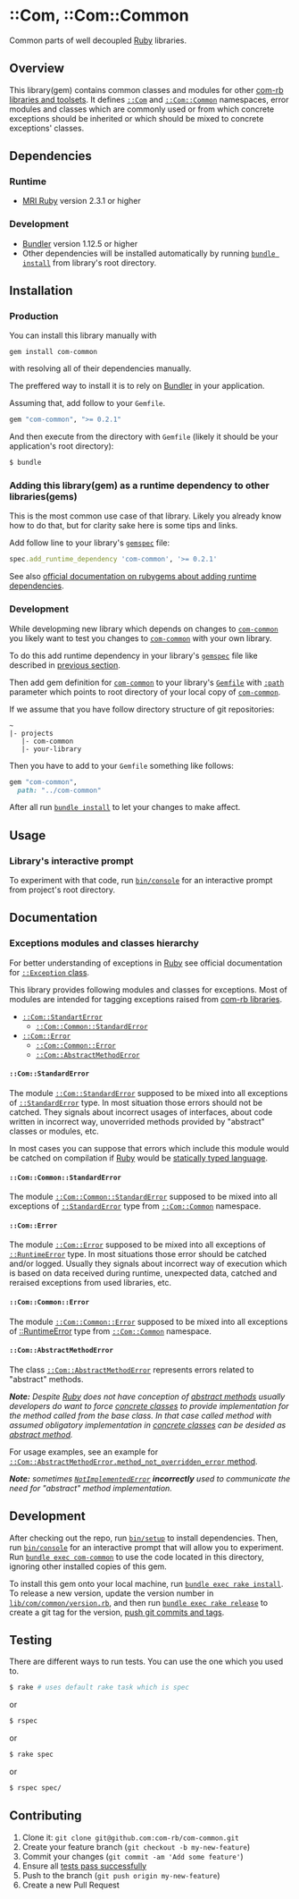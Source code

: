 # ::Com, ::Com::Common

Common parts of well decoupled [Ruby](https://www.ruby-lang.org/) libraries.

## Overview

This library(gem) contains common classes and modules for other [com-rb
libraries and toolsets](https://github.com/com-rb). It defines
[`::Com`](lib/com.rb) and [`::Com::Common`](lib/com/common.rb)
namespaces, error modules and classes which are commonly used
or from which concrete exceptions should be inherited or which should be
mixed to concrete exceptions' classes.

## Dependencies

### Runtime

* [MRI Ruby](https://www.ruby-lang.org/) version 2.3.1 or higher

### Development

* [Bundler](http://bundler.io/) version 1.12.5 or higher
* Other dependencies will be installed automatically by running
  [`bundle install`](http://bundler.io/v1.11/bundle_install.html) from
  library's root directory.

## Installation

### Production

You can install this library manually with

```
gem install com-common
```

with resolving all of their dependencies manually.

The preffered way to install it is to rely on [Bundler](http://bundler.io/) in
your application.

Assuming that, add follow to your `Gemfile`.

```ruby
gem "com-common", ">= 0.2.1"
```

And then execute from the directory with `Gemfile` (likely it should be your
application's root directory):

```bash
$ bundle
```

### Adding this library(gem) as a runtime dependency to other libraries(gems)

This is the most common use case of that library.
Likely you already know how to do that, but for clarity sake here is some tips and links.

Add follow line to your library's [`gemspec`](http://guides.rubygems.org/specification-reference/) file:

```ruby
spec.add_runtime_dependency 'com-common', '>= 0.2.1'
```

See also [official documentation on rubygems about adding runtime dependencies](http://guides.rubygems.org/specification-reference/#add_runtime_dependency).

### Development

While developming new library which depends on changes to [`com-common`](https://github.com/com-rb/com-common)
you likely want to test you changes to [`com-common`](https://github.com/com-rb/com-common)
with your own library.

To do this add runtime dependency in your library's [`gemspec`](http://guides.rubygems.org/specification-reference/)
file like described in [previous section](#adding-this-librarygem-as-a-runtime-dependency-to-other-librariesgems).

Then add gem definition for [`com-common`](https://github.com/com-rb/com-common)
to your library's [`Gemfile`](http://bundler.io/gemfile.html) with
[`:path`](http://bundler.io/gemfile.html) parameter which points to root directory
of your local copy of [`com-common`](https://github.com/com-rb/com-common).

If we assume that you have follow directory structure of git repositories:

```
~
|- projects
   |- com-common
   |- your-library
```

Then you have to add to your `Gemfile` something like follows:

```ruby
gem "com-common",
  path: "../com-common"

```

After all run [`bundle install`](http://bundler.io/v1.12/man/bundle-install.1.html)
to let your changes to make affect.

## Usage

### Library's interactive prompt

To experiment with that code, run [`bin/console`](bin/console) for an interactive prompt from project's root directory.

## Documentation

### Exceptions modules and classes hierarchy

For better understanding of exceptions in [Ruby](https://www.ruby-lang.org/) see official documentation for
[`::Exception` class](http://ruby-doc.org/core-2.3.1/Exception.html).

This library provides following modules and classes for exceptions.
Most of modules are intended for tagging exceptions raised
from [com-rb libraries](https://github.com/com-rb).

* [`::Com::StandartError`](#comstandarderror)
  * [`::Com::Common::StandardError`](#comcommonstandarderror)
* [`::Com::Error`](#comerror)
  * [`::Com::Common::Error`](#comcommonerror)
  * [`::Com::AbstractMethodError`](#comabstractmethoderror)

#### `::Com::StandardError`

The module [`::Com::StandardError`](lib/com/standard_error.rb) supposed to
be mixed into all exceptions of [`::StandardError`](http://ruby-doc.org/core-2.3.1/StandardError.html) type.
In most situation those errors should not be catched. They signals about incorrect
usages of interfaces, about code written in incorrect way, unoverrided methods
provided by "abstract" classes or modules, etc.

In most cases you can suppose that errors which include this module would be
catched on compilation if [Ruby](https://www.ruby-lang.org/)
would be [statically typed language](https://en.wikipedia.org/wiki/Type_system#Static_type_checking).

#### `::Com::Common::StandardError`

The module [`::Com::Common::StandardError`](lib/com/common/standard_error.rb)
supposed to be mixed into all exceptions of [`::StandardError`](http://ruby-doc.org/core-2.3.1/StandardError.html)
type from [`::Com::Common`](lib/com/common.rb) namespace.

#### `::Com::Error`

The module [`::Com::Error`](lib/com/error.rb) supposed to be mixed into
all exceptions of [`::RuntimeError`](http://ruby-doc.org/core-2.3.1/RuntimeError.html) type.
In most situations those error should be catched and/or logged. Usually they
signals about incorrect way of execution which is based on data received
during runtime, unexpected data, catched and reraised exceptions from used
libraries, etc.

#### `::Com::Common::Error`

The module [`::Com::Common::Error`](lib/com/common/error.rb) supposed to
be mixed into all exceptions of [::RuntimeError](http://ruby-doc.org/core-2.3.1/RuntimeError.html)
type from [`::Com::Common`](lib/com/common.rb) namespace.

#### `::Com::AbstractMethodError`

The class [`::Com::AbstractMethodError`](lib/com/abstract_method_error.rb)
represents errors related to "abstract" methods.

*__Note:__ Despite [Ruby](https://www.ruby-lang.org/) does not have conception
of [abstract methods](https://en.wikipedia.org/wiki/Method_%28computer_programming%29#Abstract_methods)
usually developers do want to force [concrete classes](https://en.wikipedia.org/wiki/Class_%28computer_programming%29#Abstract_and_Concrete)
to provide implementation for the method called from the base class.
In that case called method with assumed obligatory implementation in
[concrete classes](https://en.wikipedia.org/wiki/Class_%28computer_programming%29#Abstract_and_Concrete)
can be desided as [abstract method](https://en.wikipedia.org/wiki/Method_%28computer_programming%29#Abstract_methods).*

For usage examples, see an example for
[`::Com::AbstractMethodError.method_not_overridden_error` method](lib/com/abstract_method_error.rb#L20).

*__Note:__ sometimes
[`NotImplementedError`](http://ruby-doc.org/core-2.3.1/NotImplementedError.html)
__incorrectly__ used to
communicate the need for "abstract" method implementation.*

## Development

After checking out the repo, run [`bin/setup`](bin/setup) to install dependencies.
Then, run [`bin/console`](bin/console) for an interactive prompt that will allow
you to experiment.
Run [`bundle exec com-common`](http://bundler.io/v1.11/bundle_exec.html) to
use the code located in this directory, ignoring other installed copies of this gem.

To install this gem onto your local machine, run
[`bundle exec rake install`](https://github.com/bundler/bundler/blob/master/lib/bundler/gem_helper.rb#L43).
To release a new version, update the version number in
[`lib/com/common/version.rb`](lib/com/common/version.rb),
and then run
[`bundle exec rake release`](https://github.com/bundler/bundler/blob/master/lib/bundler/gem_helper.rb#L53)
to create a git tag for the version,
[push git commits and tags](https://git-scm.com/docs/git-push).

## Testing

There are different ways to run tests. You can use the one which you used to.

```bash
$ rake # uses default rake task which is spec
```

or

```bash
$ rspec
```

or

```bash
$ rake spec
```

or

```bash
$ rspec spec/
```

## Contributing

1. Clone it: `git clone git@github.com:com-rb/com-common.git`
2. Create your feature branch (`git checkout -b my-new-feature`)
3. Commit your changes (`git commit -am 'Add some feature'`)
4. Ensure all [tests pass successfully](#testing)
5. Push to the branch (`git push origin my-new-feature`)
6. Create a new Pull Request
